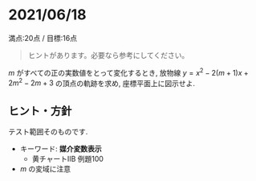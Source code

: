 # 2021/06/18

満点:20点 / 目標:16点

> ヒントがあります。必要なら参考にしてください。

$m$ がすべての正の実数値をとって変化するとき, 放物線 $y=x^2-2(m+1)x+2m^2-2m+3$ の頂点の軌跡を求め, 座標平面上に図示せよ.

<div style="page-break-before:always"></div>

## ヒント・方針

テスト範囲そのものです.

- キーワード: **媒介変数表示**
    - 黄チャートIIB 例題100
- $m$ の変域に注意